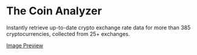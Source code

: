 # The Coin Analyzer

Instantly retrieve up-to-date crypto exchange rate data for more than 385 cryptocurrencies, collected from 25+ exchanges.

[Image Preview](https://i.ibb.co/MSjYnqx/Web-capture-9-4-2022-131649-nuxtcoin-netlify-app.jpg)
